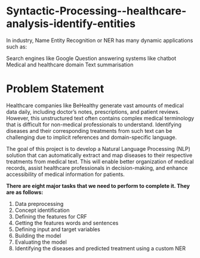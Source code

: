 # Syntactic-Processing--healthcare-analysis-identify-entities
In industry, Name Entity Recognition or NER has many dynamic applications such as:

Search engines like Google
Question answering systems like chatbot
Medical and healthcare domain
Text summarisation

# Problem Statement
Healthcare companies like BeHealthy generate vast amounts of medical data daily, including doctor’s notes, prescriptions, and patient reviews. However, this unstructured text often contains complex medical terminology that is difficult for non-medical professionals to understand. Identifying diseases and their corresponding treatments from such text can be challenging due to implicit references and domain-specific language.

The goal of this project is to develop a Natural Language Processing (NLP) solution that can automatically extract and map diseases to their respective treatments from medical text. This will enable better organization of medical records, assist healthcare professionals in decision-making, and enhance accessibility of medical information for patients.

**There are eight major tasks that we need to perform to complete it. They are as follows:**

1. Data preprocessing
2. Concept identification
3. Defining the features for CRF
4. Getting the features words and sentences
5. Defining input and target variables
6. Building the model
7. Evaluating the model
8. Identifying the diseases and predicted treatment using a custom NER
